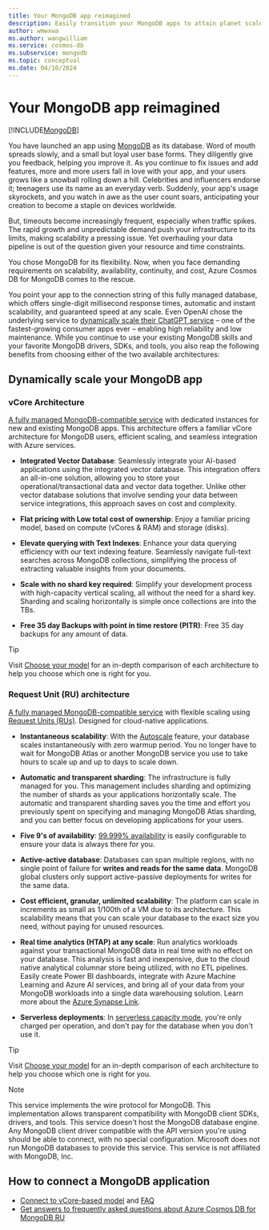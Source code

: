 ```yaml
---
title: Your MongoDB app reimagined
description: Easily transition your MongoDB apps to attain planet scale and high availability while maintaining continuity.
author: wmwxwa
ms.author: wangwilliam
ms.service: cosmos-db
ms.subservice: mongodb
ms.topic: conceptual
ms.date: 04/10/2024
---
```


# Your MongoDB app reimagined

[!INCLUDE[MongoDB](../includes/appliesto-mongodb.md)]

You have launched an app using [MongoDB](https://www.mongodb.com/) as its database. Word of mouth spreads slowly, and a small but loyal user base forms. They diligently give you feedback, helping you improve it. As you continue to fix issues and add features, more and more users fall in love with your app, and your users grows like a snowball rolling down a hill. Celebrities and influencers endorse it; teenagers use its name as an everyday verb. Suddenly, your app's usage skyrockets, and you watch in awe as the user count soars, anticipating your creation to become a staple on devices worldwide.

But, timeouts become increasingly frequent, especially when traffic spikes. The rapid growth and unpredictable demand push your infrastructure to its limits, making scalability a pressing issue. Yet overhauling your data pipeline is out of the question given your resource and time constraints.

You chose MongoDB for its flexibility. Now, when you face demanding requirements on scalability, availability, continuity, and cost, Azure Cosmos DB for MongoDB comes to the rescue.

You point your app to the connection string of this fully managed database, which offers single-digit millisecond response times, automatic and instant scalability, and guaranteed speed at any scale. Even OpenAI chose the underlying service to [dynamically scale their ChatGPT service](../introduction.md) – one of the fastest-growing consumer apps ever – enabling high reliability and low maintenance. While you continue to use your existing MongoDB skills and your favorite MongoDB drivers, SDKs, and tools, you also reap the following benefits from choosing either of the two available architectures:

## Dynamically scale your MongoDB app

### vCore Architecture

[A fully managed MongoDB-compatible service](./vcore/introduction.md) with dedicated instances for new and existing MongoDB apps. This architecture offers a familiar vCore architecture for MongoDB users, efficient scaling, and seamless integration with Azure services.

- **Integrated Vector Database**: Seamlessly integrate your AI-based applications using the integrated vector database. This integration offers an all-in-one solution, allowing you to store your operational/transactional data and vector data together. Unlike other vector database solutions that involve sending your data between service integrations, this approach saves on cost and complexity.

- **Flat pricing with Low total cost of ownership**: Enjoy a familiar pricing model, based on compute (vCores & RAM) and storage (disks).

- **Elevate querying with Text Indexes**: Enhance your data querying efficiency with our text indexing feature. Seamlessly navigate full-text searches across MongoDB collections, simplifying the process of extracting valuable insights from your documents.

- **Scale with no shard key required**: Simplify your development process with high-capacity vertical scaling, all without the need for a shard key. Sharding and scaling horizontally is simple once collections are into the TBs.

- **Free 35 day Backups with point in time restore (PITR)**: Free 35 day backups for any amount of data.

> [!TIP]
> Visit [Choose your model](./choose-model.md) for an in-depth comparison of each architecture to help you choose which one is right for you.

### Request Unit (RU) architecture

[A fully managed MongoDB-compatible service](./ru/introduction.md) with flexible scaling using [Request Units (RUs)](../request-units.md). Designed for cloud-native applications.

- **Instantaneous scalability**: With the [Autoscale](../provision-throughput-autoscale.md) feature, your database scales instantaneously with zero warmup period. You no longer have to wait for MongoDB Atlas or another MongoDB service you use to take hours to scale up and up to days to scale down.

- **Automatic and transparent sharding**: The infrastructure is fully managed for you. This management includes sharding and optimizing the number of shards as your applications horizontally scale. The automatic and transparent sharding saves you the time and effort you previously spent on specifying and managing MongoDB Atlas sharding, and you can better focus on developing applications for your users.

- **Five 9's of availability**: [99.999% availability](../high-availability.md) is easily configurable to ensure your data is always there for you.

- **Active-active database**: Databases can span multiple regions, with no single point of failure for **writes and reads for the same data**. MongoDB global clusters only support active-passive deployments for writes for the same data.

- **Cost efficient, granular, unlimited scalability**: The platform can scale in increments as small as 1/100th of a VM due to its architecture. This scalability means that you can scale your database to the exact size you need, without paying for unused resources.

- **Real time analytics (HTAP) at any scale**: Run analytics workloads against your transactional MongoDB data in real time with no effect on your database. This analysis is fast and inexpensive, due to the cloud native analytical columnar store being utilized, with no ETL pipelines. Easily create Power BI dashboards, integrate with Azure Machine Learning and Azure AI services, and bring all of your data from your MongoDB workloads into a single data warehousing solution. Learn more about the [Azure Synapse Link](../synapse-link.md).

- **Serverless deployments**: In [serverless capacity mode](../serverless.md), you're only charged per operation, and don't pay for the database when you don't use it.

> [!TIP]
> Visit [Choose your model](./choose-model.md) for an in-depth comparison of each architecture to help you choose which one is right for you.

>[!NOTE]
> This service implements the wire protocol for MongoDB. This implementation allows transparent compatibility with MongoDB client SDKs, drivers, and tools. This service doesn't host the MongoDB database engine. Any MongoDB client driver compatible with the API version you're using should be able to connect, with no special configuration. Microsoft does not run MongoDB databases to provide this service. This service is not affiliated with MongoDB, Inc.

## How to connect a MongoDB application

- [Connect to vCore-based model](vcore/migration-options.md) and [FAQ](vcore/faq.yml)
- [Get answers to frequently asked questions about Azure Cosmos DB for MongoDB RU](faq.yml)
